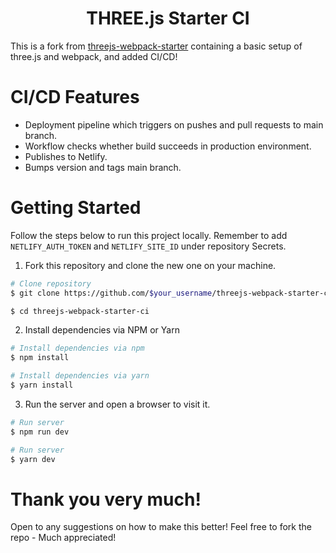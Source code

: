 <h1 align="center">THREE.js Starter CI</h1>

This is a fork from [threejs-webpack-starter](https://github.com/ShivangAgr/threejs-webpack-starter) containing a basic setup of three.js and webpack, and added CI/CD!

# CI/CD Features

- Deployment pipeline which triggers on pushes and pull requests to main branch.
- Workflow checks whether build succeeds in production environment.
- Publishes to Netlify.
- Bumps version and tags main branch.

# Getting Started

Follow the steps below to run this project locally. Remember to add `NETLIFY_AUTH_TOKEN` and `NETLIFY_SITE_ID` under repository Secrets.

1. Fork this repository and clone the new one on your machine.

```bash
# Clone repository
$ git clone https://github.com/$your_username/threejs-webpack-starter-ci.git

$ cd threejs-webpack-starter-ci
```

2. Install dependencies via NPM or Yarn

```bash
# Install dependencies via npm
$ npm install

# Install dependencies via yarn
$ yarn install
```

3. Run the server and open a browser to visit it.

```bash
# Run server
$ npm run dev

# Run server
$ yarn dev
```

# Thank you very much!

Open to any suggestions on how to make this better! Feel free to fork the repo - Much appreciated!

